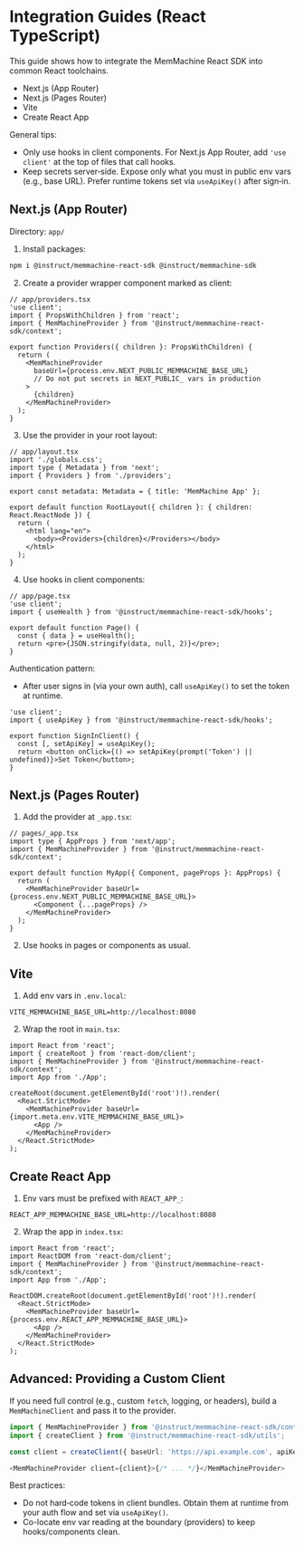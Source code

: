 # Integration Guides (React TypeScript)

This guide shows how to integrate the MemMachine React SDK into common React toolchains.

- Next.js (App Router)
- Next.js (Pages Router)
- Vite
- Create React App

General tips:
- Only use hooks in client components. For Next.js App Router, add `'use client'` at the top of files that call hooks.
- Keep secrets server‑side. Expose only what you must in public env vars (e.g., base URL). Prefer runtime tokens set via `useApiKey()` after sign‑in.

## Next.js (App Router)

Directory: `app/`

1) Install packages:
```bash
npm i @instruct/memmachine-react-sdk @instruct/memmachine-sdk
```

2) Create a provider wrapper component marked as client:
```tsx
// app/providers.tsx
'use client';
import { PropsWithChildren } from 'react';
import { MemMachineProvider } from '@instruct/memmachine-react-sdk/context';

export function Providers({ children }: PropsWithChildren) {
  return (
    <MemMachineProvider
      baseUrl={process.env.NEXT_PUBLIC_MEMMACHINE_BASE_URL}
      // Do not put secrets in NEXT_PUBLIC_ vars in production
    >
      {children}
    </MemMachineProvider>
  );
}
```

3) Use the provider in your root layout:
```tsx
// app/layout.tsx
import './globals.css';
import type { Metadata } from 'next';
import { Providers } from './providers';

export const metadata: Metadata = { title: 'MemMachine App' };

export default function RootLayout({ children }: { children: React.ReactNode }) {
  return (
    <html lang="en">
      <body><Providers>{children}</Providers></body>
    </html>
  );
}
```

4) Use hooks in client components:
```tsx
// app/page.tsx
'use client';
import { useHealth } from '@instruct/memmachine-react-sdk/hooks';

export default function Page() {
  const { data } = useHealth();
  return <pre>{JSON.stringify(data, null, 2)}</pre>;
}
```

Authentication pattern:
- After user signs in (via your own auth), call `useApiKey()` to set the token at runtime.

```tsx
'use client';
import { useApiKey } from '@instruct/memmachine-react-sdk/hooks';

export function SignInClient() {
  const [, setApiKey] = useApiKey();
  return <button onClick={() => setApiKey(prompt('Token') || undefined)}>Set Token</button>;
}
```

## Next.js (Pages Router)

1) Add the provider at `_app.tsx`:
```tsx
// pages/_app.tsx
import type { AppProps } from 'next/app';
import { MemMachineProvider } from '@instruct/memmachine-react-sdk/context';

export default function MyApp({ Component, pageProps }: AppProps) {
  return (
    <MemMachineProvider baseUrl={process.env.NEXT_PUBLIC_MEMMACHINE_BASE_URL}>
      <Component {...pageProps} />
    </MemMachineProvider>
  );
}
```

2) Use hooks in pages or components as usual.

## Vite

1) Add env vars in `.env.local`:
```
VITE_MEMMACHINE_BASE_URL=http://localhost:8080
```

2) Wrap the root in `main.tsx`:
```tsx
import React from 'react';
import { createRoot } from 'react-dom/client';
import { MemMachineProvider } from '@instruct/memmachine-react-sdk/context';
import App from './App';

createRoot(document.getElementById('root')!).render(
  <React.StrictMode>
    <MemMachineProvider baseUrl={import.meta.env.VITE_MEMMACHINE_BASE_URL}>
      <App />
    </MemMachineProvider>
  </React.StrictMode>
);
```

## Create React App

1) Env vars must be prefixed with `REACT_APP_`:
```
REACT_APP_MEMMACHINE_BASE_URL=http://localhost:8080
```

2) Wrap the app in `index.tsx`:
```tsx
import React from 'react';
import ReactDOM from 'react-dom/client';
import { MemMachineProvider } from '@instruct/memmachine-react-sdk/context';
import App from './App';

ReactDOM.createRoot(document.getElementById('root')!).render(
  <React.StrictMode>
    <MemMachineProvider baseUrl={process.env.REACT_APP_MEMMACHINE_BASE_URL}>
      <App />
    </MemMachineProvider>
  </React.StrictMode>
);
```

## Advanced: Providing a Custom Client

If you need full control (e.g., custom `fetch`, logging, or headers), build a `MemMachineClient` and pass it to the provider.

```ts
import { MemMachineProvider } from '@instruct/memmachine-react-sdk/context';
import { createClient } from '@instruct/memmachine-react-sdk/utils';

const client = createClient({ baseUrl: 'https://api.example.com', apiKey: '…' });

<MemMachineProvider client={client}>{/* ... */}</MemMachineProvider>
```

Best practices:
- Do not hard‑code tokens in client bundles. Obtain them at runtime from your auth flow and set via `useApiKey()`.
- Co-locate env var reading at the boundary (providers) to keep hooks/components clean.
